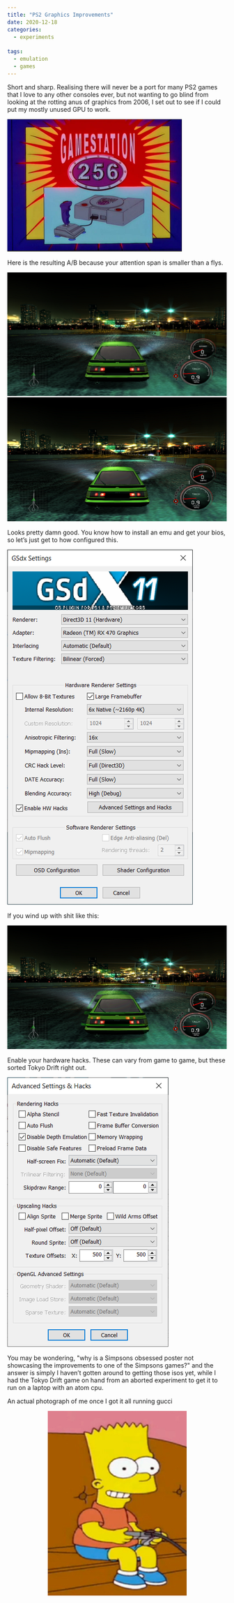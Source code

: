 ```yaml
---
title: "PS2 Graphics Improvements"
date: 2020-12-18
categories:
  - experiments
  
tags:
  - emulation
  - games
---
```


Short and sharp. Realising there will never be a port for many PS2 games that I love to any other consoles ever, but not wanting to go blind from looking at the rotting anus of graphics from 2006, I set out to see if I could put my mostly unused GPU to work.

![gamestation](/assets/images/ps2/gamestation.png)

Here is the resulting A/B because your attention span is smaller than a flys.

![A](/assets/images/ps2/A.png)
![B](/assets/images/ps2/B.png)

Looks pretty damn good. You know how to install an emu and get your bios, so let’s just get to how configured this.

![config](/assets/images/ps2/config.png)

If you wind up with shit like this:

![ghost](/assets/images/ps2/ghost.png)

Enable your hardware hacks. These can vary from game to game, but these sorted Tokyo Drift right out.

![hwh](/assets/images/ps2/hw_hacks.png)

You may be wondering, "why is a Simpsons obsessed poster not showcasing the improvements to one of the Simpsons games?" and the answer is simply I haven’t gotten around to getting those isos yet, while I had the Tokyo Drift game on hand from an aborted experiment to get it to run on a laptop with an atom cpu.

An actual photograph of me once I got it all running gucci
<p align="center">
  <img src="/assets/images/ps2/fun.png" />
</p>




